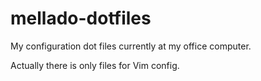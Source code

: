 mellado-dotfiles
================

My configuration dot files
currently at my office computer.

Actually there is only files for Vim config.
